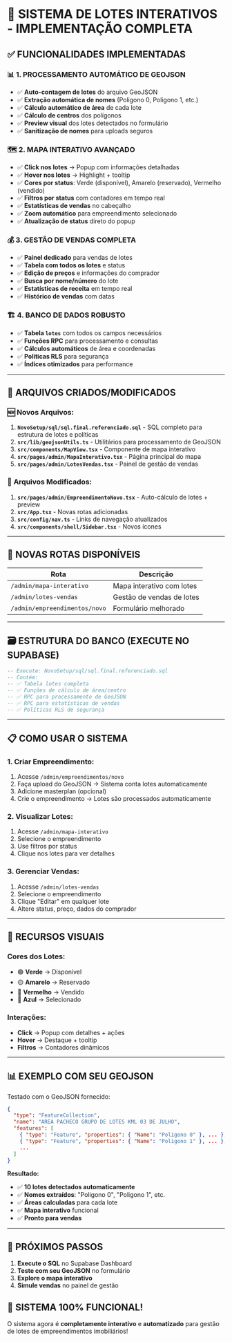 # 🎯 SISTEMA DE LOTES INTERATIVOS - IMPLEMENTAÇÃO COMPLETA

## ✅ **FUNCIONALIDADES IMPLEMENTADAS**

### 📊 **1. PROCESSAMENTO AUTOMÁTICO DE GEOJSON**
- ✅ **Auto-contagem de lotes** do arquivo GeoJSON
- ✅ **Extração automática de nomes** (Poligono 0, Poligono 1, etc.)
- ✅ **Cálculo automático de área** de cada lote
- ✅ **Cálculo de centros** dos polígonos
- ✅ **Preview visual** dos lotes detectados no formulário
- ✅ **Sanitização de nomes** para uploads seguros

### 🗺️ **2. MAPA INTERATIVO AVANÇADO**
- ✅ **Click nos lotes** → Popup com informações detalhadas
- ✅ **Hover nos lotes** → Highlight + tooltip
- ✅ **Cores por status**: Verde (disponível), Amarelo (reservado), Vermelho (vendido)
- ✅ **Filtros por status** com contadores em tempo real
- ✅ **Estatísticas de vendas** no cabeçalho
- ✅ **Zoom automático** para empreendimento selecionado
- ✅ **Atualização de status** direto do popup

### 💰 **3. GESTÃO DE VENDAS COMPLETA**
- ✅ **Painel dedicado** para vendas de lotes
- ✅ **Tabela com todos os lotes** e status
- ✅ **Edição de preços** e informações do comprador
- ✅ **Busca por nome/número** do lote
- ✅ **Estatísticas de receita** em tempo real
- ✅ **Histórico de vendas** com datas

### 🏗️ **4. BANCO DE DADOS ROBUSTO**
- ✅ **Tabela `lotes`** com todos os campos necessários
- ✅ **Funções RPC** para processamento e consultas
- ✅ **Cálculos automáticos** de área e coordenadas
- ✅ **Políticas RLS** para segurança
- ✅ **Índices otimizados** para performance

---

## 📁 **ARQUIVOS CRIADOS/MODIFICADOS**

### 🆕 **Novos Arquivos:**
1. **`NovoSetup/sql/sql.final.referenciado.sql`** - SQL completo para estrutura de lotes e políticas
2. **`src/lib/geojsonUtils.ts`** - Utilitários para processamento de GeoJSON
3. **`src/components/MapView.tsx`** - Componente de mapa interativo
4. **`src/pages/admin/MapaInterativo.tsx`** - Página principal do mapa
5. **`src/pages/admin/LotesVendas.tsx`** - Painel de gestão de vendas

### 🔄 **Arquivos Modificados:**
1. **`src/pages/admin/EmpreendimentoNovo.tsx`** - Auto-cálculo de lotes + preview
2. **`src/App.tsx`** - Novas rotas adicionadas
3. **`src/config/nav.ts`** - Links de navegação atualizados
4. **`src/components/shell/Sidebar.tsx`** - Novos ícones

---

## 🚀 **NOVAS ROTAS DISPONÍVEIS**

| Rota | Descrição |
|------|-----------|
| `/admin/mapa-interativo` | Mapa interativo com lotes |
| `/admin/lotes-vendas` | Gestão de vendas de lotes |
| `/admin/empreendimentos/novo` | Formulário melhorado |

---

## 🗃️ **ESTRUTURA DO BANCO (EXECUTE NO SUPABASE)**

```sql
-- Execute: NovoSetup/sql/sql.final.referenciado.sql
-- Contém:
-- ✅ Tabela lotes completa
-- ✅ Funções de cálculo de área/centro
-- ✅ RPC para processamento de GeoJSON
-- ✅ RPC para estatísticas de vendas
-- ✅ Políticas RLS de segurança
```

---

## 📋 **COMO USAR O SISTEMA**

### **1. Criar Empreendimento:**
1. Acesse `/admin/empreendimentos/novo`
2. Faça upload do GeoJSON → Sistema conta lotes automaticamente
3. Adicione masterplan (opcional)
4. Crie o empreendimento → Lotes são processados automaticamente

### **2. Visualizar Lotes:**
1. Acesse `/admin/mapa-interativo`
2. Selecione o empreendimento
3. Use filtros por status
4. Clique nos lotes para ver detalhes

### **3. Gerenciar Vendas:**
1. Acesse `/admin/lotes-vendas`
2. Selecione o empreendimento
3. Clique "Editar" em qualquer lote
4. Altere status, preço, dados do comprador

---

## 🎨 **RECURSOS VISUAIS**

### **Cores dos Lotes:**
- 🟢 **Verde** → Disponível
- 🟡 **Amarelo** → Reservado
- 🔴 **Vermelho** → Vendido
- 🔵 **Azul** → Selecionado

### **Interações:**
- **Click** → Popup com detalhes + ações
- **Hover** → Destaque + tooltip
- **Filtros** → Contadores dinâmicos

---

## 📊 **EXEMPLO COM SEU GEOJSON**

Testado com o GeoJSON fornecido:
```json
{
  "type": "FeatureCollection",
  "name": "AREA PACHECO GRUPO DE LOTES KML 03 DE JULHO",
  "features": [
    { "type": "Feature", "properties": { "Name": "Poligono 0" }, ... },
    { "type": "Feature", "properties": { "Name": "Poligono 1" }, ... },
    ...
  ]
}
```

**Resultado:**
- ✅ **10 lotes detectados automaticamente**
- ✅ **Nomes extraídos**: "Poligono 0", "Poligono 1", etc.
- ✅ **Áreas calculadas** para cada lote
- ✅ **Mapa interativo** funcional
- ✅ **Pronto para vendas**

---

## 🎯 **PRÓXIMOS PASSOS**

1. **Execute o SQL** no Supabase Dashboard
2. **Teste com seu GeoJSON** no formulário
3. **Explore o mapa interativo**
4. **Simule vendas** no painel de gestão

## 🎉 **SISTEMA 100% FUNCIONAL!**

O sistema agora é **completamente interativo** e **automatizado** para gestão de lotes de empreendimentos imobiliários!

